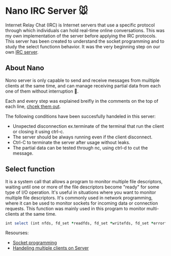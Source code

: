 # Nano IRC Server 🐭

Internet Relay Chat (IRC) is Internet servers that use a specific protocol through which individuals can hold real-time online conversations. This was my own implementation of the server before applying the IRC protocols. This server has been created to understand the socket programming and to study the select functionn behavior. It was the very beginning step on our own [IRC server](https://github.com/i99dev/ft_irc).

## About Nano
Nono server is only capable to send and receive messages from muiltiple clients at the same time, and can manage receiving partial data from each one of them without interruption 🐁.

Each and every step was explained breifly in the comments on the top of each line, [chcek them out](https://github.com/Saxsori/nanoIRC/blob/main/src/Server.cpp).

The following conditions have been succesfully handeled in this server:
- Unxpected disconnection ex.terminate of the terminal that run the client or closing it using ctrl-c.
- The server should be always running even if the client disconnect.
- Ctrl-C to terminate the server after usage without leaks.
- The partial data can be tested through nc, using ctrl-d to cut the message.

## Select function
It is a system call that allows a program to monitor multiple file descriptors, waiting until one or more of the file descriptors become "ready" for some type of I/O operation. It's useful in situations where you want to monitor multiple file descriptors. It's commonly used in network programming, where it can be used to monitor sockets for incoming data or connection requests. This function was mainly used in this program to monitor multi-clients at the same time.

``` ruby
int select (int nfds, fd_set *readfds, fd_set *writefds, fd_set *errorfds, struct timeval *timeout);
```



Resourses:
- [Socket programming](https://www.geeksforgeeks.org/socket-programming-cc/)
- [Handeling multiple clients on Server](https://www.geeksforgeeks.org/socket-programming-in-cc-handling-multiple-clients-on-server-without-multi-threading/?ref=lbp)
